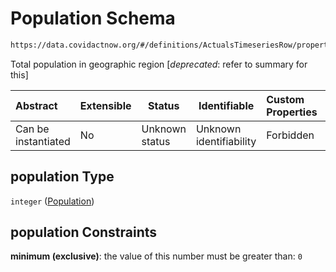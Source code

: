 # Population Schema

```txt
https://data.covidactnow.org/#/definitions/ActualsTimeseriesRow/properties/population
```

Total population in geographic region [*deprecated*: refer to summary for this]


| Abstract            | Extensible | Status         | Identifiable            | Custom Properties | Additional Properties | Access Restrictions | Defined In                                                   |
| :------------------ | ---------- | -------------- | ----------------------- | :---------------- | --------------------- | ------------------- | ------------------------------------------------------------ |
| Can be instantiated | No         | Unknown status | Unknown identifiability | Forbidden         | Allowed               | none                | [schemas.json\*](../out/schemas.json "open original schema") |

## population Type

`integer` ([Population](schemas-definitions-actualstimeseriesrow-properties-population.md))

## population Constraints

**minimum (exclusive)**: the value of this number must be greater than: `0`
